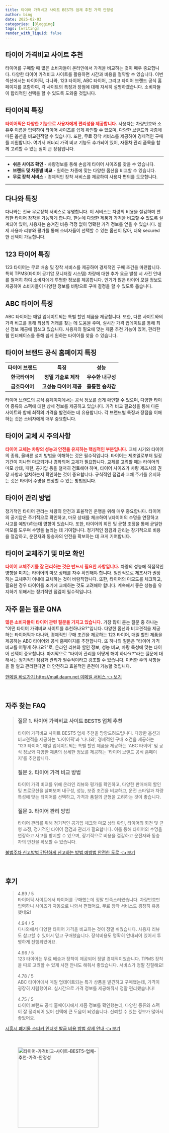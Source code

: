 ```yaml
---
title: 타이어 가격비교 사이트 BEST5 업체 추천 가격 안정성
author: bing
date: 2025-02-03
categories: [Blogging]
tags: [writing]
render_with_liquid: false
---
```



<h2 id='타이어_가격비교_사이트_추천'>타이어 가격비교 사이트 추천</h2>

<p>타이어를 구매할 때 많은 소비자들이 온라인에서 가격을 비교하는 것이 매우 중요합니다. 다양한 타이어 가격비교 사이트를 활용하면 시간과 비용을 절약할 수 있습니다. 이번 섹션에서는 타이어픽, 다나와, 123 타이어, ABC 타이어, 그리고 타이어 브랜드 공식 홈페이지를 포함하여, 각 사이트의 특징과 장점에 대해 자세히 설명하겠습니다. 소비자들이 합리적인 선택을 할 수 있도록 도와줄 것입니다.</p>

<h2 id='타이어픽_특징'>타이어픽 특징</h2>

<p><b><span style="color: #ee2323;">타이어픽은 다양한 기능으로 사용자에게 편리성을 제공합니다.</span></b> 사용자는 차량번호와 소유주 이름을 입력하여 타이어 사이즈를 쉽게 확인할 수 있으며, 다양한 브랜드와 차종에 따른 옵션을 비교견적할 수 있습니다. 또한, 무료 장착 서비스를 제공하여 경제적인 구매를 지원합니다. 여기서 배터리 가격 비교 기능도 추가되어 있어, 자동차 관리 품목을 함께 고려할 수 있는 점이 큰 장점입니다.</p>

<hr />

<ul>
    <li><b>쉬운 사이즈 확인</b> - 차량정보를 통해 손쉽게 타이어 사이즈를 찾을 수 있습니다.</li>
    <li><b>브랜드 및 차종별 비교</b> - 원하는 차종에 맞는 다양한 옵션을 비교할 수 있습니다.</li>
    <li><b>무료 장착 서비스</b> - 경제적인 장착 서비스를 제공하여 사용자 편의를 도모합니다.</li>
</ul>

<hr />

<h2 id='다나와_특징'>다나와 특징</h2>

<p>다나와는 전국 무료장착 서비스로 유명합니다. 이 서비스는 차량의 비용을 절감하며 편리한 타이어 장착을 가능하게 합니다. 한눈에 다양한 제품과 가격을 비교할 수 있도록 설계되어 있어, 사용자는 숨겨진 비용 걱정 없이 명확한 가격 정보를 얻을 수 있습니다. 실제 사용자 리뷰와 평가를 통해 소비자들이 선택할 수 있는 옵션이 많아, 더욱 secured한 선택이 가능합니다.</p>

<h2 id='123_타이어_특징'>123 타이어 특징</h2>

<p>123 타이어는 무료 배송 및 장착 서비스를 제공하여 경제적인 구매 조건을 마련합니다. 특히 TPMS(타이어 공기압 모니터링 시스템) 차량에 대한 추가 요금 발생 시 사전 안내를 철저히 하여 소비자에게 투명한 정보를 제공합니다. 인기가 많은 타이어 모델 정보도 제공하여 소비자들이 다양한 정보를 바탕으로 구매 결정을 할 수 있도록 돕습니다.</p>

<h2 id='ABC_타이어_특징'>ABC 타이어 특징</h2>

<p>ABC 타이어는 매일 업데이트되는 특별 할인 제품을 제공합니다. 또한, 다른 사이트와의 가격 비교를 통해 최상의 거래를 찾는 데 도움을 주며, 실시간 가격 업데이트를 통해 최신 정보 제공에 힘쓰고 있습니다. 사용자의 필요에 맞는 제품 추천 기능이 있어, 편리한 웹 인터페이스를 통해 쉽게 원하는 타이어를 찾을 수 있습니다.</p>

<h2 id='타이어_브랜드_공식_홈페이지_특징'>타이어 브랜드 공식 홈페이지 특징</h2>

<table>
    <tr>
        <td style="text-align: center; height: 17px;"><b>타이어 브랜드</b></td>
        <td style="text-align: center; height: 17px;"><b>특징</b></td>
        <td style="text-align: center; height: 17px;"><b>성능</b></td>
    </tr>
    <tr>
        <td style="text-align: center; height: 17px;"><b>한국타이어</b></td>
        <td style="text-align: center; height: 17px;"><b>정밀 기술로 제작</b></td>
        <td style="text-align: center; height: 17px;"><b>우수한 내구성</b></td>
    </tr>
    <tr>
        <td style="text-align: center; height: 17px;"><b>금호타이어</b></td>
        <td style="text-align: center; height: 17px;"><b>고성능 타이어 제공</b></td>
        <td style="text-align: center; height: 17px;"><b>훌륭한 승차감</b></td>
    </tr>
</table>

<p>타이어 브랜드의 공식 홈페이지에서는 공식 정보를 쉽게 확인할 수 있으며, 다양한 타이어 종류와 스펙에 대한 상세 정보를 제공하고 있습니다. 가격 비교 필요성을 통해 다른 사이트와 함께 최적의 가격을 발견하는 데 유용합니다. 각 브랜드별 특징과 장점을 이해하는 것은 소비자에게 매우 중요합니다.</p>

<h2 id='타이어_교체_시_주의사항'>타이어 교체 시 주의사항</h2>

<p><b><span style="color: #ee2323;">타이어 교체는 차량의 성능과 안전을 유지하는 핵심적인 부분입니다.</span></b> 교체 시기와 타이어의 종류, 올바른 설치 방법을 이해하는 것은 필수적입니다. 타이어는 제조일로부터 일정 기간이 지나면 마모되거나 경화되어 교체가 필요합니다. 교체를 고려할 때는 타이어의 마모 상태, 패턴, 공기압 등을 철저히 검토해야 하며, 타이어 사이즈가 차량 제조사의 권장 사항과 일치하는지 확인하는 것이 중요합니다. 규칙적인 점검과 교체 주기를 유지하는 것은 타이어 수명을 연장할 수 있는 방법입니다.</p>

<h2 id='타이어_관리_방법'>타이어 관리 방법</h2>

<p>정기적인 타이어 관리는 차량의 안전과 효율적인 운행을 위해 매우 중요합니다. 타이어의 공기압은 주기적으로 확인하고, 마모 상태를 체크하여 \(타이어의 수명을 연장하고 사고를 예방\)하는데 영향이 있습니다. 또한, 타이어의 회전 및 균형 조정을 통해 균일한 마모를 도우며 수명을 늘리는 데 기여합니다. 정기적인 점검과 관리는 장기적으로 비용을 절감하고, 운전자와 동승자의 안전을 확보하는 데 크게 기여합니다.</p>

<h2 id='타이어_교체주기_및_마모_확인'>타이어 교체주기 및 마모 확인</h2>

<p><b><span style="color: #ee2323;">타이어 교체주기를 잘 관리하는 것은 반드시 필요한 사항입니다.</span></b> 차량의 성능에 직접적인 영향을 미치는 타이어의 마모 상태를 자주 확인해야 합니다. 일반적으로 제조사가 권장하는 교체주기 이내에 교체하는 것이 바람직합니다. 또한, 타이어의 마모도를 체크하고, 필요한 경우 타이어를 조기에 교체하는 것도 고려해야 합니다. 계속해서 좋은 성능을 유지하기 위해서는 정기적인 점검이 필수적입니다.</p>

<h2 id='자주_묻는_질문_QNA'>자주 묻는 질문 QNA</h2>

<p><b><span style="color: #ee2323;">많은 소비자들이 타이어 관련 질문을 가지고 있습니다.</span></b> 가장 많이 묻는 질문 중 하나는 "어떤 타이어 가격비교 사이트를 추천하나요?"입니다. 다양한 옵션과 비교견적을 제공하는 타이어픽과 다나와, 경제적인 구매 조건을 제공하는 123 타이어, 매일 할인 제품을 제공하는 ABC 타이어와 공식 홈페이지를 추천합니다. 또 하나의 질문은 "타이어 가격 비교를 어떻게 하나요?"로, 온라인 리뷰와 할인 정보, 성능 비교, 차량 특성에 맞는 타이어 선택이 중요합니다. 마지막으로 "타이어 관리를 어떻게 해야 하나요?"라는 질문에 대해서는 정기적인 점검과 관리가 필수적이라고 강조할 수 있습니다. 이러한 주의 사항들을 잘 알고 관리한다면 더 안전하고 효율적인 운전이 가능할 것입니다.</p>


<p><a class="click-button" title="한메일 바로가기 https//mail.daum.net 이메일 서비스" href="https://afficreate.github.io/posts/%ED%95%9C%EB%A9%94%EC%9D%BC-%EB%B0%94%EB%A1%9C%EA%B0%80%EA%B8%B0-httpsmail.daum.net-%EC%9D%B4%EB%A9%94%EC%9D%BC-%EC%84%9C%EB%B9%84%EC%8A%A4/" rel="dofollow">한메일 바로가기 https//mail.daum.net 이메일 서비스 👈 보기</a></p><br>
<h2 id='자주_찾는_FAQ'>자주 찾는 FAQ</h2>
<div itemscope="" itemtype="https://schema.org/FAQPage"> 
<blockquote> 
<div itemscope="" itemprop="mainEntity" itemtype="https://schema.org/Question"> 
<h3 itemprop="name">질문 1. 타이어 가격비교 사이트 BEST5 업체 추천</h3> 
<div itemscope="" itemprop="acceptedAnswer" itemtype="https://schema.org/Answer"> 
<span itemprop="text"> 
<p>타이어 가격비교 사이트 BEST5 업체 추천을 망향드려드립니다. 다양한 옵션과 비교견적을 제공하는 '타이어픽'과 '다나와', 경제적인 구매 조건을 제공하는 '123 타이어', 매일 업데이트되는 특별 할인 제품을 제공하는 'ABC 타이어' 및 공식 정보와 다양한 제품의 상세한 정보를 제공하는 '타이어 브랜드 공식 홈페이지'를 추천합니다.</p> 
</span> 
</div> 
</div> 

<div itemscope="" itemprop="mainEntity" itemtype="https://schema.org/Question"> 
<h3 itemprop="name">질문 2. 타이어 가격 비교 방법</h3> 
<div itemscope="" itemprop="acceptedAnswer" itemtype="https://schema.org/Answer"> 
<span itemprop="text"> 
<p>타이어 가격 비교를 위해 온라인 리뷰와 평가를 확인하고, 다양한 판매처의 할인 및 프로모션을 살펴보며 내구성, 성능, 보증 조건을 비교하고, 운전 스타일과 차량 특성에 맞는 타이어를 선택하고, 가격과 품질의 균형을 고려하는 것이 좋습니다.</p> 
</span> 
</div> 
</div> 

<div itemscope="" itemprop="mainEntity" itemtype="https://schema.org/Question"> 
<h3 itemprop="name">질문 3. 타이어 관리 방법</h3> 
<div itemscope="" itemprop="acceptedAnswer" itemtype="https://schema.org/Answer"> 
<span itemprop="text"> 
<p>타이어 관리를 위해 정기적인 공기압 체크와 마모 상태 확인, 타이어의 회전 및 균형 조정, 정기적인 타이어 점검과 관리가 필요합니다. 이를 통해 타이어의 수명을 연장하고 사고를 방지할 수 있으며, 장기적으로 비용을 절감하고 운전자와 동승자의 안전을 확보할 수 있습니다.</p> 
</span> 
</div> 
</div> 

</blockquote> 
</div>
<p><a class="click-button" title="불법주차 신고방법 간단하게 신고하는 방법 예방법 안전한 도로" href="https://afficreate.github.io/posts/%EB%B6%88%EB%B2%95%EC%A3%BC%EC%B0%A8-%EC%8B%A0%EA%B3%A0%EB%B0%A9%EB%B2%95-%EA%B0%84%EB%8B%A8%ED%95%98%EA%B2%8C-%EC%8B%A0%EA%B3%A0%ED%95%98%EB%8A%94-%EB%B0%A9%EB%B2%95-%EC%98%88%EB%B0%A9%EB%B2%95-%EC%95%88%EC%A0%84%ED%95%9C-%EB%8F%84%EB%A1%9C/" rel="dofollow">불법주차 신고방법 간단하게 신고하는 방법 예방법 안전한 도로 👈 보기</a></p><br>
<h2 id='후기'>후기</h2>
<div itemscope itemtype="https://schema.org/Product">
  <blockquote>
  <div itemprop="review" itemscope itemtype="https://schema.org/Review">
      <div itemprop="reviewRating" itemscope itemtype="https://schema.org/Rating"> <span itemprop="ratingValue">4.89</span> / <span itemprop="bestRating">5</span> </div>
      <span itemprop="reviewBody">타이어픽 사이트에서 타이어를 구매했는데 정말 만족스러웠습니다. 차량번호만 입력하니 사이즈가 자동으로 나와서 편했어요. 무료 장착 서비스도 굉장히 유용했네요!</span>
  </div>
  <br>
  <div itemprop="review" itemscope itemtype="https://schema.org/Review">
      <div itemprop="reviewRating" itemscope itemtype="https://schema.org/Rating"> <span itemprop="ratingValue">4.94</span> / <span itemprop="bestRating">5</span> </div>
      <span itemprop="reviewBody">다나와에서 다양한 타이어 가격을 비교하는 것이 정말 쉬웠습니다. 사용자 리뷰도 참고할 수 있어서 믿고 구매했습니다. 장착비용도 명확히 안내되어 있어서 투명하게 진행되었어요.</span>
  </div>
  <br>
  <div itemprop="review" itemscope itemtype="https://schema.org/Review">
      <div itemprop="reviewRating" itemscope itemtype="https://schema.org/Rating"> <span itemprop="ratingValue">4.96</span> / <span itemprop="bestRating">5</span> </div>
      <span itemprop="reviewBody">123 타이어는 무료 배송과 장착이 제공되어 정말 경제적이었습니다. TPMS 장착을 따로 고려할 수 있게 사전 안내도 해줘서 좋았습니다. 서비스가 정말 친절해요!</span>
  </div>
  <br>
  <div itemprop="review" itemscope itemtype="https://schema.org/Review">
      <div itemprop="reviewRating" itemscope itemtype="https://schema.org/Rating"> <span itemprop="ratingValue">4.78</span> / <span itemprop="bestRating">5</span> </div>
      <span itemprop="reviewBody">ABC 타이어에서 매일 업데이트되는 특가 상품을 발견하고 구매했는데, 가격이 굉장히 저렴했어요. 실시간으로 가격 정보를 제공해줘서 정말 편리했습니다!</span>
  </div>
  <br>
  <div itemprop="review" itemscope itemtype="https://schema.org/Review">
      <div itemprop="reviewRating" itemscope itemtype="https://schema.org/Rating"> <span itemprop="ratingValue">4.75</span> / <span itemprop="bestRating">5</span> </div>
      <span itemprop="reviewBody">타이어 브랜드 공식 홈페이지에서 제품 정보를 확인했는데, 다양한 종류와 스펙이 잘 정리되어 있어 선택에 큰 도움이 되었습니다. 신뢰할 수 있는 정보가 많아서 좋았어요.</span>
  </div>
  </blockquote>
</div>
<p><a class="click-button" title="시흥시 폐기물 스티커 인터넷 발급 비용 방법 상세 안내" href="https://afficreate.github.io/posts/%EC%8B%9C%ED%9D%A5%EC%8B%9C-%ED%8F%90%EA%B8%B0%EB%AC%BC-%EC%8A%A4%ED%8B%B0%EC%BB%A4-%EC%9D%B8%ED%84%B0%EB%84%B7-%EB%B0%9C%EA%B8%89-%EB%B9%84%EC%9A%A9-%EB%B0%A9%EB%B2%95-%EC%83%81%EC%84%B8-%EC%95%88%EB%82%B4/" rel="dofollow">시흥시 폐기물 스티커 인터넷 발급 비용 방법 상세 안내 👈 보기</a></p><br>
<figure class="image"><img src="https://afficreate.github.io/assets/img/thumbnail/타이어-가격비교-사이트-BEST5-업체-추천-가격-안정성.webp" alt="타이어-가격비교-사이트-BEST5-업체-추천-가격-안정성" width="256" height="256"></figure>